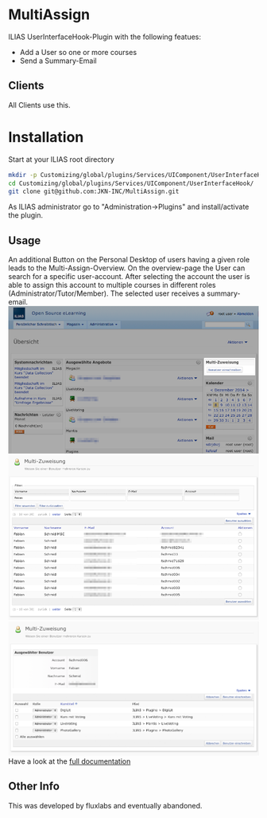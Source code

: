 # MultiAssign

ILIAS UserInterfaceHook-Plugin with the following featues:  
- Add a User so one or more courses  
- Send a Summary-Email

## Clients

All Clients use this.

# Installation
Start at your ILIAS root directory  
```bash
mkdir -p Customizing/global/plugins/Services/UIComponent/UserInterfaceHook/  
cd Customizing/global/plugins/Services/UIComponent/UserInterfaceHook/  
git clone git@github.com:JKN-INC/MultiAssign.git
```  
As ILIAS administrator go to "Administration->Plugins" and install/activate the plugin.  

## Usage

An additional Button on the Personal Desktop of users having a given role leads to the Multi-Assign-Overview. On the overview-page the User can search for a specific user-account. After selecting the account the user is able to assign this account to multiple courses in different roles (Administrator/Tutor/Member). The selected user receives a summary-email.  
![001][pd]
![002][user_select]
![003][assign]
Have a look at the [full documentation](/doc/Documentation.pdf?raw=true)


[pd]: /doc/Screenshots/001.png?raw=true "personal desktop"
[user_select]: /doc/Screenshots/002.png?raw=true "Select Users"
[assign]: /doc/Screenshots/003.png?raw=true "Assign User to multiple Courses"
[conf]: /doc/Screenshots/004.png?raw=true "Plugin-Configuration"


## Other Info

This was developed by fluxlabs and eventually abandoned.